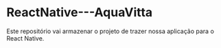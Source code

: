 # ReactNative---AquaVitta
Este repositório vai armazenar o projeto de trazer nossa aplicação para o React Native.
